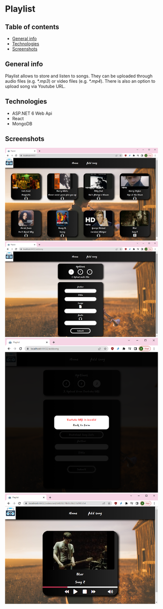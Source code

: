 # Playlist

## Table of contents

- [General info](#general-info)
- [Technologies](#technologies)
- [Screenshots](#screenshots)

## General info

Playlist allows to store and listen to songs. They can be uploaded through audio files (e.g. <i>\*.mp3</i>) or video files (e.g. <i>\*.mp4</i>). There is also an option to upload song via Youtube URL.

## Technologies

- ASP.NET 6 Web Api
- React
- MongoDB

## Screenshots

![Main Page Screenshot](./img-README/Playlist.png)
![Add Song Page Screenshot](./img-README/AddSong.png)
![Invalid Youtube URL Screenshot](./img-README/InvalidYoutubeURL.png)
![VideoCard Screenshot](./img-README/VideoCard.png)
